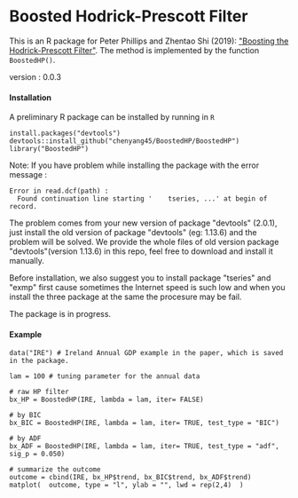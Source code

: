 # Boosted Hodrick-Prescott Filter

This is an R package for Peter Phillips and Zhentao Shi (2019): ["Boosting the Hodrick-Prescott Filter"](https://arxiv.org/abs/1905.00175). The method is implemented by the function `BoostedHP()`. 

version : 0.0.3



#### Installation

A preliminary R package can be installed by running in `R`
```
install.packages("devtools")
devtools::install_github("chenyang45/BoostedHP/BoostedHP")
library("BoostedHP")
```
Note: If you have problem while installing the package with the error message :
```
Error in read.dcf(path) : 
  Found continuation line starting '    tseries, ...' at begin of record.
```
The problem comes from your new version of package "devtools" (2.0.1), just install the old version of package "devtools" (eg: 1.13.6) and the problem will be solved.
We provide the whole files of old version package "devtools"(version 1.13.6) in this repo, feel free to download and install it manually. 

Before installation, we also suggest you to install package "tseries" and "exmp" first cause sometimes the Internet speed is such low and when you install the three package at the same the procesure may be fail.

The package is in progress.

#### Example
```
data("IRE") # Ireland Annual GDP example in the paper, which is saved in the package.

lam = 100 # tuning parameter for the annual data

# raw HP filter
bx_HP = BoostedHP(IRE, lambda = lam, iter= FALSE)

# by BIC
bx_BIC = BoostedHP(IRE, lambda = lam, iter= TRUE, test_type = "BIC")

# by ADF
bx_ADF = BoostedHP(IRE, lambda = lam, iter= TRUE, test_type = "adf", sig_p = 0.050)

# summarize the outcome
outcome = cbind(IRE, bx_HP$trend, bx_BIC$trend, bx_ADF$trend) 
matplot(  outcome, type = "l", ylab = "", lwd = rep(2,4)  )
```

